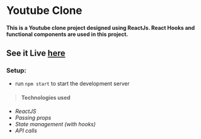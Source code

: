 # Youtube Clone

#### This is a Youtube clone project designed using ReactJs. React Hooks and functional components are used in this project.

## See it Live [here](https://youtube-clone2.netlify.app/)



### Setup:

- run `npm start` to start the development server

> #### Technologies used

- _ReactJS_
- _Passing props_
- _State management (with hooks)_
- _API calls_
